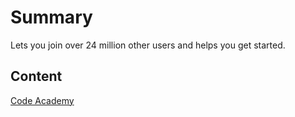 # Summary

 Lets you join over 24 million other users and helps you
get started. 

## Content

[Code Academy](http://www.codecademy.com/tracks/ruby)
